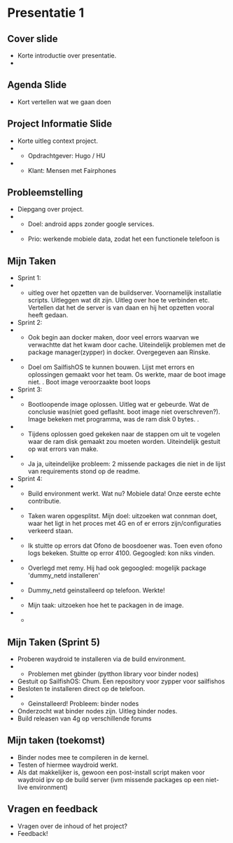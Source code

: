 

# Presentatie 1
## Cover slide
- Korte introductie over presentatie.
- 

## Agenda Slide
- Kort vertellen wat we gaan doen

## Project Informatie Slide 
- Korte uitleg context project. 
- - Opdrachtgever: Hugo / HU
- - Klant: Mensen met Fairphones


## Probleemstelling
- Diepgang over project. 
- - Doel: android apps zonder google services.
- - Prio: werkende mobiele data, zodat het een functionele telefoon is

## Mijn Taken
- Sprint 1: 
-   - uitleg over het opzetten van de buildserver. Voornamelijk installatie scripts. Uitleggen wat dit zijn. Uitleg over hoe te verbinden etc. Vertellen dat het de server is van daan en hij het opzetten vooral heeft gedaan.
- Sprint 2:
-   - Ook begin aan docker maken, door veel errors waarvan we verwachtte dat het kwam door cache. Uiteindelijk problemen met de package manager(zypper) in docker. Overgegeven aan Rinske.
-   - Doel om SailfishOS te kunnen bouwen. Lijst met errors en oplossingen gemaakt voor het team. Os werkte, maar de boot image niet. <uitleg boot image>. Boot image veroorzaakte boot loops
- Sprint 3:
-   - Bootloopende image oplossen. Uitleg wat er gebeurde. Wat de conclusie was(niet goed geflasht. boot image niet overschreven?). Image bekeken met programma, was de ram disk 0 bytes. <Uitleg initramfs>.
-   - Tijdens oplossen goed gekeken naar de stappen om uit te vogelen waar de ram disk gemaakt zou moeten worden. Uiteindelijk gestuit op wat errors van make.
-   - Ja ja, uiteindelijke probleem: 2 missende packages die niet in de lijst van requirements stond op de readme.
- Sprint 4:
-   - Build environment werkt. Wat nu? Mobiele data! Onze eerste echte contributie. 
-   - Taken waren opgesplitst. Mijn doel: uitzoeken wat connman doet, waar het ligt in het proces met 4G en of er errors zijn/configuraties verkeerd staan.
-   - Ik stuitte op errors dat Ofono de boosdoener was. Toen even ofono logs bekeken. Stuitte op error 4100. Gegoogled: kon niks vinden.
-   - Overlegd met remy. Hij had ook gegoogled: mogelijk package 'dummy\_netd installeren'
-   - Dummy\_netd geinstalleerd op telefoon. Werkte!
-   - Mijn taak: uitzoeken hoe het te packagen in de image. 
-   - <uitleg hoe installeren en packagen. Uitleg patterns>

## Mijn Taken (Sprint 5)
- Proberen waydroid te installeren via de build environment. 
- - Problemen met gbinder (pytthon library voor binder nodes)
- Gestuit op SailfishOS: Chum. Een repository voor zypper voor sailfishos 
- Besloten te installeren direct op de telefoon.
- - Geinstalleerd! Probleem: binder nodes 
- Onderzocht wat binder nodes zijn. Uitleg binder nodes.
-  Build releasen van 4g op verschillende forums

## Mijn taken (toekomst)
- Binder nodes mee te compileren in de kernel. 
- Testen of hiermee waydroid werkt.
- Als dat makkelijker is, gewoon een post-install script maken voor waydroid ipv op de build server (ivm missende packages op een niet-live environment)
## Vragen en feedback
- Vragen over de inhoud of het project?
- Feedback!
